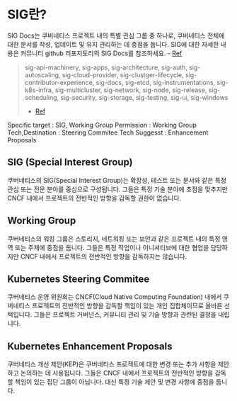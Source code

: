 # SIG란?

SIG Docs는 쿠버네티스 프로젝트 내의 특별 관심 그룹 중 하나로, 쿠버네티스 전체에 대한 문서를 작성, 업데이트 및 유지 관리하는 데 중점을 둡니다. SIG에 대한 자세한 내용은 커뮤니티 github 리포지토리의 SIG Docs를 참조하세요. - [Ref](https://kubernetes.io/docs/contribute/participate/)

> sig-api-machinery, sig-apps, sig-architecture, sig-auth, sig-autoscaling, sig-cloud-provider, sig-clustger-lifecycle, sig-contributor-experience, sig-docs, sig-etcd, sig-instrumentations, sig-k8s-infra, sig-multicluster, sig-network, sig-node, sig-release, sig-scheduling, sig-security, sig-storage, sig-testing, sig-ui, sig-windows
> - [Ref](https://github.com/kubernetes/community/tree/master)

Specific target : SIG, Working Group
Permission : Working Group
Tech,Destination : Steering Commitee
Tech Suggesst : Enhancement Proposals

## SIG (Special Interest Group)

쿠버네티스의 SIG(Special Interest Group)는 확장성, 테스트 또는 문서와 같은 특정 관심 또는 전문 분야를 중심으로 구성됩니다.
그들은 특정 기술 분야에 초점을 맞추지만 CNCF 내에서 프로젝트의 전반적인 방향을 감독할 권한이 없습니다.

## Working Group

쿠버네티스의 워킹 그룹은 스토리지, 네트워킹 또는 보안과 같은 프로젝트 내의 특정 영역 또는 주제에 중점을 둡니다.
그들은 특정 작업이나 이니셔티브에 대한 협업을 담당하지만 CNCF 내에서 프로젝트의 전반적인 방향을 감독하지는 않습니다.

## Kubernetes Steering Commitee

쿠버네티스 운영 위원회는 CNCF(Cloud Native Computing Foundation) 내에서 쿠버네티스 프로젝트의 전반적인 방향을 감독할 책임이 있는 개인 집합체이므로 올바른 선택입니다.
그들은 프로젝트 거버넌스, 커뮤니티 관리 및 기술 방향과 관련된 결정을 내립니다.

## Kubernetes Enhancement Proposals

쿠버네티스 개선 제안(KEP)은 쿠버네티스 프로젝트에 대한 변경 또는 추가 사항을 제안하고 논의하는 데 사용됩니다.
그들은 CNCF 내에서 프로젝트의 전반적인 방향을 감독할 책임이 있는 집단 그룹이 아닙니다.
대신 특정 기술 제안 및 변경 사항에 중점을 둡니다.